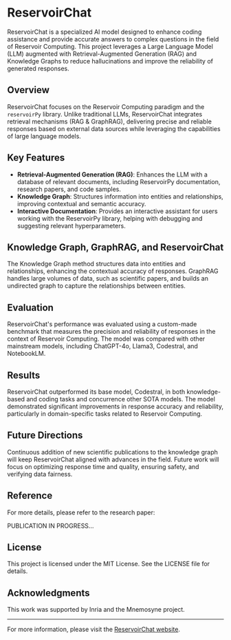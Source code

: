 # ReservoirChat

ReservoirChat is a specialized AI model designed to enhance coding assistance and provide accurate answers to complex questions in the field of Reservoir Computing. This project leverages a Large Language Model (LLM) augmented with Retrieval-Augmented Generation (RAG) and Knowledge Graphs to reduce hallucinations and improve the reliability of generated responses.

## Overview

ReservoirChat focuses on the Reservoir Computing paradigm and the `reservoirPy` library. Unlike traditional LLMs, ReservoirChat integrates retrieval mechanisms (RAG & GraphRAG), delivering precise and reliable responses based on external data sources while leveraging the capabilities of large language models.

## Key Features

- **Retrieval-Augmented Generation (RAG)**: Enhances the LLM with a database of relevant documents, including ReservoirPy documentation, research papers, and code samples.
- **Knowledge Graph**: Structures information into entities and relationships, improving contextual and semantic accuracy.
- **Interactive Documentation**: Provides an interactive assistant for users working with the ReservoirPy library, helping with debugging and suggesting relevant hyperparameters.

## Knowledge Graph, GraphRAG, and ReservoirChat

The Knowledge Graph method structures data into entities and relationships, enhancing the contextual accuracy of responses. GraphRAG handles large volumes of data, such as scientific papers, and builds an undirected graph to capture the relationships between entities. 

## Evaluation

ReservoirChat's performance was evaluated using a custom-made benchmark that measures the precision and reliability of responses in the context of Reservoir Computing. The model was compared with other mainstream models, including ChatGPT-4o, Llama3, Codestral, and NotebookLM.

## Results

ReservoirChat outperformed its base model, Codestral, in both knowledge-based and coding tasks and concurrence other SOTA models. The model demonstrated significant improvements in response accuracy and reliability, particularly in domain-specific tasks related to Reservoir Computing.

## Future Directions

Continuous addition of new scientific publications to the knowledge graph will keep ReservoirChat aligned with advances in the field. Future work will focus on optimizing response time and quality, ensuring safety, and verifying data fairness.

## Reference

For more details, please refer to the research paper:

PUBLICATION IN PROGRESS...


## License

This project is licensed under the MIT License. See the LICENSE file for details.

## Acknowledgments

This work was supported by Inria and the Mnemosyne project.

---

For more information, please visit the [ReservoirChat website](https://chat.reservoirpy.inria.fr/).
